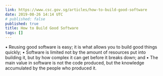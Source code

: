 ```yaml
---
link: https://www.csc.gov.sg/articles/how-to-build-good-software
date: 2019-08-26 14:14 UTC
# published: false
published: true
title: How to Build Good Software
tags: []
---
```


• Reusing good software is easy; it is what allows you to build good things quickly;
• Software is limited not by the amount of resources put into building it, but by how complex it can get before it breaks down; and
• The main value in software is not the code produced, but the knowledge accumulated by the people who produced it.
